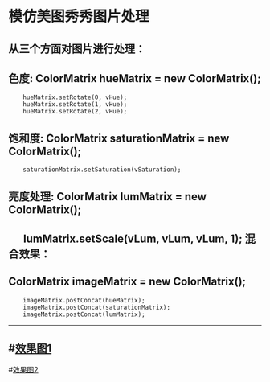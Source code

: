 
模仿美图秀秀图片处理
=================
从三个方面对图片进行处理： 
--------------------------------------------
色度:
ColorMatrix hueMatrix = new ColorMatrix();
--------------------------------------------
        hueMatrix.setRotate(0, vHue);
        hueMatrix.setRotate(1, vHue);
        hueMatrix.setRotate(2, vHue);
饱和度:
ColorMatrix saturationMatrix = new ColorMatrix();
--------------------------------------------
        saturationMatrix.setSaturation(vSaturation);
亮度处理:
ColorMatrix lumMatrix = new ColorMatrix();
--------------------------------------------
        lumMatrix.setScale(vLum, vLum, vLum, 1);
混合效果：
--------------------------------------------
ColorMatrix imageMatrix = new ColorMatrix();
--------------------------------------------
        imageMatrix.postConcat(hueMatrix);
        imageMatrix.postConcat(saturationMatrix);
        imageMatrix.postConcat(lumMatrix);
--------------------------------------------
#[效果图1](https://github.com/suhuMM/ImageMatrix/image/image_1.png)
--------------------------------------------
#[效果图2](https://github.com/suhuMM/ImageMatrix/image/image_2.png)
